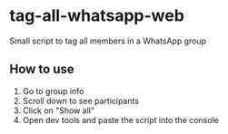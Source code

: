 # tag-all-whatsapp-web
Small script to tag all members in a WhatsApp group

## How to use
1. Go to group info
2. Scroll down to see participants
3. Click on "Show all"
4. Open dev tools and paste the script into the console

